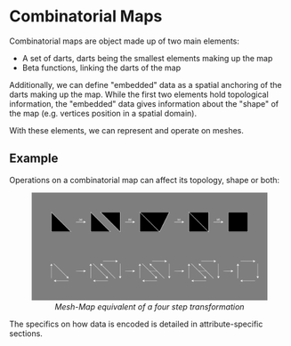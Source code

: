 # Combinatorial Maps

Combinatorial maps are object made up of two main elements:

- A set of darts, darts being the smallest elements making up the map
- Beta functions, linking the darts of the map

Additionally, we can define "embedded" data as a spatial anchoring of
the darts making up the map. While the first two elements hold topological
information, the "embedded" data gives information about the "shape" of 
the map (e.g. vertices position in a spatial domain).

With these elements, we can represent and operate on meshes. 

## Example

Operations on a combinatorial map can affect its topology, shape or both:

<figure style="text-align:center">
    <img src="../images/TwoMapMesh.svg" alt="MapMeshEquivalent" />
    <figcaption><i>Mesh-Map equivalent of a four step transformation</i></figcaption>
</figure>

The specifics on how data is encoded is detailed in attribute-specific 
sections.